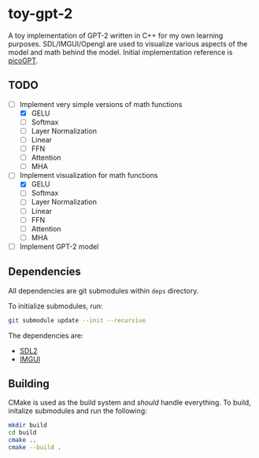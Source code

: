 # toy-gpt-2
A toy implementation of GPT-2 written in C++ for my own learning purposes. SDL/IMGUI/Opengl are used to visualize various aspects of the model and math behind the model. Initial implementation reference is [picoGPT](https://github.com/jaymody/picoGPT).

## TODO
- [ ] Implement very simple versions of math functions
    - [X] GELU
    - [ ] Softmax
    - [ ] Layer Normalization
    - [ ] Linear
    - [ ] FFN
    - [ ] Attention
    - [ ] MHA
- [ ] Implement visualization for math functions
    - [X] GELU
    - [ ] Softmax
    - [ ] Layer Normalization
    - [ ] Linear
    - [ ] FFN
    - [ ] Attention
    - [ ] MHA
- [ ] Implement GPT-2 model

## Dependencies
All dependencies are git submodules within `deps` directory.

To initialize submodules, run:
```bash
git submodule update --init --recursive
```
The dependencies are:
- [SDL2](https://github.com/libsdl-org/SDL/tree/SDL2)
- [IMGUI](https://github.com/ocornut/imgui)

## Building
CMake is used as the build system and *should* handle everything. To build, initalize submodules and run the following:

```bash
mkdir build
cd build
cmake ..
cmake --build .
```
